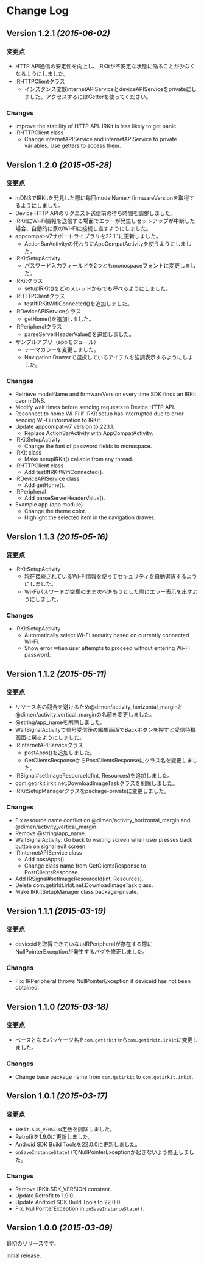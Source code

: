 Change Log
==========

Version 1.2.1 *(2015-06-02)*
----------------------------

### 変更点

- HTTP API通信の安定性を向上し、IRKitが不安定な状態に陥ることが少なくなるようにしました。
- IRHTTPClientクラス
  - インスタンス変数internetAPIServiceとdeviceAPIServiceをprivateにしました。アクセスするにはGetterを使ってください。


### Changes

- Improve the stability of HTTP API. IRKit is less likely to get panic.
- IRHTTPClient class
  - Change internetAPIService and internetAPIService to private variables. Use getters to access them.


Version 1.2.0 *(2015-05-28)*
----------------------------

### 変更点

- mDNSでIRKitを発見した際に毎回modelNameとfirmwareVersionを取得するようにしました。
- Device HTTP APIのリクエスト送信前の待ち時間を調整しました。
- IRKitにWi-Fi情報を送信する場面でエラーが発生しセットアップが中断した場合、自動的に家のWi-Fiに接続し直すようにしました。
- appcompat-v7サポートライブラリを22.1.1に更新しました。
  - ActionBarActivityの代わりにAppCompatActivityを使うようにしました。
- IRKitSetupActivity
  - パスワード入力フィールドを2つともmonospaceフォントに変更しました。
- IRKitクラス
  - setupIRKit()をどのスレッドからでも呼べるようにしました。
- IRHTTPClientクラス
  - testIfIRKitWifiConnected()を追加しました。
- IRDeviceAPIServiceクラス
  - getHome()を追加しました。
- IRPeripheralクラス
  - parseServerHeaderValue()を追加しました。
- サンプルアプリ（appモジュール）
  - テーマカラーを変更しました。
  - Navigation Drawerで選択しているアイテムを強調表示するようにしました。


### Changes

- Retrieve modelName and firmwareVersion every time SDK finds an IRKit over mDNS.
- Modify wait times before sending requests to Device HTTP API.
- Reconnect to home Wi-Fi if IRKit setup has interrupted due to error sending Wi-Fi information to IRKit.
- Update appcompat-v7 version to 22.1.1.
  - Replace ActionBarActivity with AppCompatActivity.
- IRKitSetupActivity
  - Change the font of password fields to monospace.
- IRKit class
  - Make setupIRKit() callable from any thread.
- IRHTTPClient class
  - Add testIfIRKitWifiConnected().
- IRDeviceAPIService class
  - Add getHome().
- IRPeripheral
  - Add parseServerHeaderValue().
- Example app (app module)
  - Change the theme color.
  - Highlight the selected item in the navigation drawer.


Version 1.1.3 *(2015-05-16)*
----------------------------

### 変更点

- IRKitSetupActivity
  - 現在接続されているWi-Fi情報を使ってセキュリティを自動選択するようにしました。
  - Wi-Fiパスワードが空欄のまま次へ進もうとした際にエラー表示を出すようにしました。


### Changes

- IRKitSetupActivity
  - Automatically select Wi-Fi security based on currently connected Wi-Fi.
  - Show error when user attempts to proceed without entering Wi-Fi password.


Version 1.1.2 *(2015-05-11)*
----------------------------

### 変更点

- リソース名の競合を避けるため@dimen/activity_horizontal_marginと@dimen/activity_vertical_marginの名前を変更しました。
- @string/app_nameを削除しました。
- WaitSignalActivityで信号受信後の編集画面でBackボタンを押すと受信待機画面に戻るようにしました。
- IRInternetAPIServiceクラス
  - postApps()を追加しました。
  - GetClientsResponseからPostClientsResponseにクラス名を変更しました。
- IRSignal#setImageResourceId(int, Resources)を追加しました。
- com.getirkit.irkit.net.DownloadImageTaskクラスを削除しました。
- IRKitSetupManagerクラスをpackage-privateに変更しました。


### Changes

- Fix resource name conflict on @dimen/activity_horizontal_margin and @dimen/activity_vertical_margin.
- Remove @string/app_name.
- WaitSignalActivity: Go back to waiting screen when user presses back button on signal edit screen.
- IRInternetAPIService class
  - Add postApps().
  - Change class name from GetClientsResponse to PostClientsResponse.
- Add IRSignal#setImageResourceId(int, Resources).
- Delete com.getirkit.irkit.net.DownloadImageTask class.
- Make IRKitSetupManager class package-private.


Version 1.1.1 *(2015-03-19)*
----------------------------

### 変更点

- deviceidを取得できていないIRPeripheralが存在する際にNullPointerExceptionが発生するバグを修正しました。


### Changes

- Fix: IRPeripheral throws NullPointerException if deviceid has not been obtained.


Version 1.1.0 *(2015-03-18)*
----------------------------

### 変更点

- ベースとなるパッケージ名を`com.getirkit`から`com.getirkit.irkit`に変更しました。


### Changes

- Change base package name from `com.getirkit` to `com.getirkit.irkit`.


Version 1.0.1 *(2015-03-17)*
----------------------------

### 変更点

- `IRKit.SDK_VERSION`定数を削除しました。
- Retrofitを1.9.0に更新しました。
- Android SDK Build Toolsを22.0.0に更新しました。
- `onSaveInstanceState()`でNullPointerExceptionが起きないよう修正しました。


### Changes

- Remove IRKit.SDK_VERSION constant.
- Update Retrofit to 1.9.0.
- Update Android SDK Build Tools to 22.0.0.
- Fix: NullPointerException in `onSaveInstanceState()`.


Version 1.0.0 *(2015-03-09)*
----------------------------

最初のリリースです。


Initial release.
